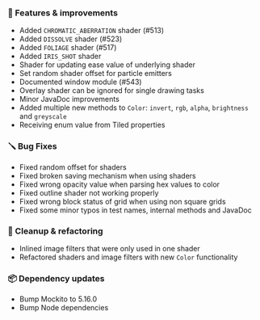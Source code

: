 ### 🚀 Features & improvements

- Added `CHROMATIC_ABERRATION` shader (#513)
- Added `DISSOLVE` shader (#523)
- Added `FOLIAGE` shader (#517)
- Added `IRIS_SHOT` shader
- Shader for updating ease value of underlying shader
- Set random shader offset for particle emitters
- Documented window module (#543)
- Overlay shader can be ignored for single drawing tasks
- Minor JavaDoc improvements
- Added multiple new methods to `Color`: `invert`, `rgb`, `alpha`, `brightness` and `greyscale`
- Receiving enum value from Tiled properties

### 🪛 Bug Fixes

- Fixed random offset for shaders
- Fixed broken saving mechanism when using shaders
- Fixed wrong opacity value when parsing hex values to color
- Fixed outline shader not working properly
- Fixed wrong block status of grid when using non square grids
- Fixed some minor typos in test names, internal methods and  JavaDoc

### 🧽 Cleanup & refactoring

- Inlined image filters that were only used in one shader
- Refactored shaders and image filters with new `Color` functionality

### 📦 Dependency updates

- Bump Mockito to 5.16.0
- Bump Node dependencies